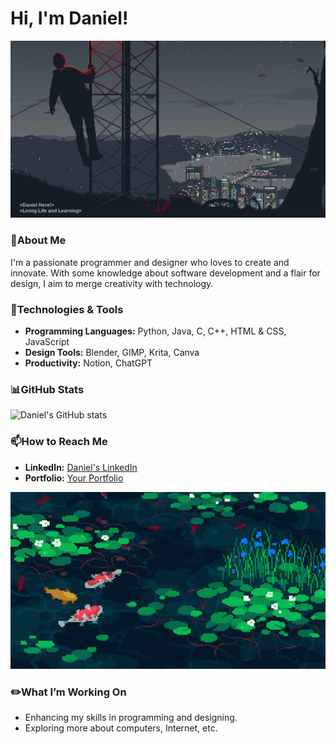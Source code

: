 # Hi, I'm Daniel!
![My GIF](https://github.com/Daniel20140101/Daniel/blob/main/Elements/jake-comingheremoreoftenlately.gif?raw=true)

### 👤About Me
I'm a passionate programmer and designer who loves to create and innovate. With some knowledge about software development and a flair for design, I aim to merge creativity with technology.

### 🔧Technologies & Tools
- **Programming Languages:** Python, Java, C, C++, HTML & CSS, JavaScript
- **Design Tools:** Blender, GIMP, Krita, Canva
- **Productivity:** Notion, ChatGPT

### 📊GitHub Stats
![Daniel's GitHub stats](https://github-readme-stats.vercel.app/api?username=daniel20140101&show_icons=true&theme=nord)

### 📫How to Reach Me
- **LinkedIn:** [Daniel's LinkedIn](https://www.linkedin.com/in/your-linkedin-username/)
- **Portfolio:** [Your Portfolio](https://your-portfolio-link.com)

![My_Gif](Elements/af07ed777318ec7c474804dbf7afdffb.gif)
### ✏️What I’m Working On
- Enhancing my skills in programming and designing.
- Exploring more about computers, Internet, etc.
